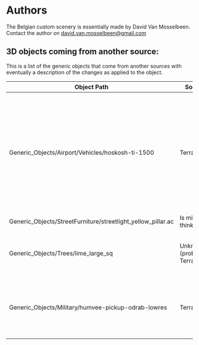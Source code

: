 
# Authors

The Belgian custom scenery is essentially made by David Van Mosselbeen.
Contact the author on <david.van.mosselbeen@gmail.com>

## 3D objects coming from another source:

This is a list of the generic objects that come from another sources with eventually a description of the changes as applied to the object. 

| Object Path | Source | Author | Description |
|---|---|---|---|
| Generic_Objects/Airport/Vehicles/hoskosh-ti-1500 | TerraSync | ... | Optimized the object. Merged all these 13 pieces together into 2 objects (left the water canon as a separated object in case of wishes to animated that).|
| Generic_Objects/StreetFurniture/streetlight_yellow_pillar.ac | Is mine i think | ... |
| Generic_Objects/Trees/lime_large_sq | Unknown (probably TerraSync) | ... | Adjusted some stuff to it but i don't recall what precisely.|
| Generic_Objects/Military/humvee-pickup-odrab-lowres | TerraSync | ... | Optimized the object. Joined all 14 objects into one object and removed doubles. |
